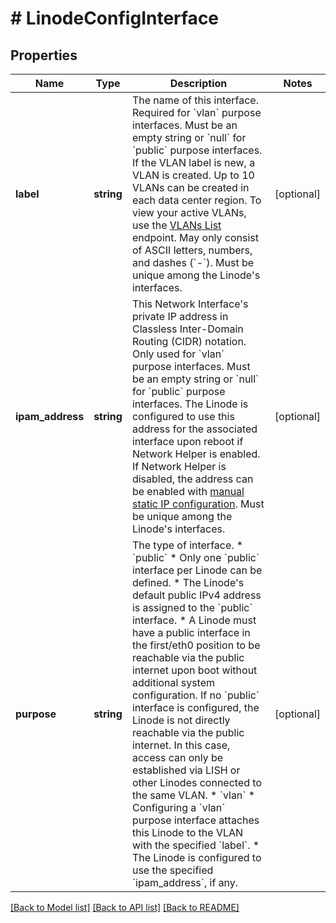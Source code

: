 # # LinodeConfigInterface

## Properties

Name | Type | Description | Notes
------------ | ------------- | ------------- | -------------
**label** | **string** | The name of this interface.  Required for &#x60;vlan&#x60; purpose interfaces. Must be an empty string or &#x60;null&#x60; for &#x60;public&#x60; purpose interfaces.  If the VLAN label is new, a VLAN is created. Up to 10 VLANs can be created in each data center region. To view your active VLANs, use the [VLANs List](/docs/api/networking/#vlans-list) endpoint.  May only consist of ASCII letters, numbers, and dashes (&#x60;-&#x60;).  Must be unique among the Linode&#39;s interfaces. | [optional]
**ipam_address** | **string** | This Network Interface&#39;s private IP address in Classless Inter-Domain Routing (CIDR) notation.  Only used for &#x60;vlan&#x60; purpose interfaces. Must be an empty string or &#x60;null&#x60; for &#x60;public&#x60; purpose interfaces.  The Linode is configured to use this address for the associated interface upon reboot if Network Helper is enabled. If Network Helper is disabled, the address can be enabled with [manual static IP configuration](/docs/guides/linux-static-ip-configuration/).  Must be unique among the Linode&#39;s interfaces. | [optional]
**purpose** | **string** | The type of interface.  * &#x60;public&#x60;   * Only one &#x60;public&#x60; interface per Linode can be defined.   * The Linode&#39;s default public IPv4 address is assigned to the &#x60;public&#x60; interface.   * A Linode must have a public interface in the first/eth0 position to be reachable via the public internet upon boot without additional system configuration. If no &#x60;public&#x60; interface is configured, the Linode is not directly reachable via the public internet. In this case, access can only be established via LISH or other Linodes connected to the same VLAN.  * &#x60;vlan&#x60;   * Configuring a &#x60;vlan&#x60; purpose interface attaches this Linode to the VLAN with the specified &#x60;label&#x60;.   * The Linode is configured to use the specified &#x60;ipam_address&#x60;, if any. | [optional]

[[Back to Model list]](../../README.md#models) [[Back to API list]](../../README.md#endpoints) [[Back to README]](../../README.md)
